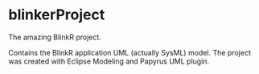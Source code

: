 blinkerProject
==============

The amazing BlinkR project.

Contains the BlinkR application UML (actually SysML) model.
The project was created with Eclipse Modeling and Papyrus UML plugin.
